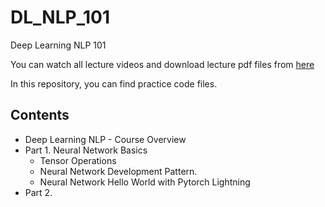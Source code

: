 # DL_NLP_101
Deep Learning NLP 101

You can watch all lecture videos and download lecture pdf files from [here](http://isoft.cnu.ac.kr/research/seminar?page=2&category=Lecture)

In this repository, you can find practice code files. 

## Contents 

- Deep Learning NLP - Course Overview
- Part 1. Neural Network Basics
    - Tensor Operations
    - Neural Network Development Pattern. 
    - Neural Network Hello World with Pytorch Lightning
- Part 2. 
